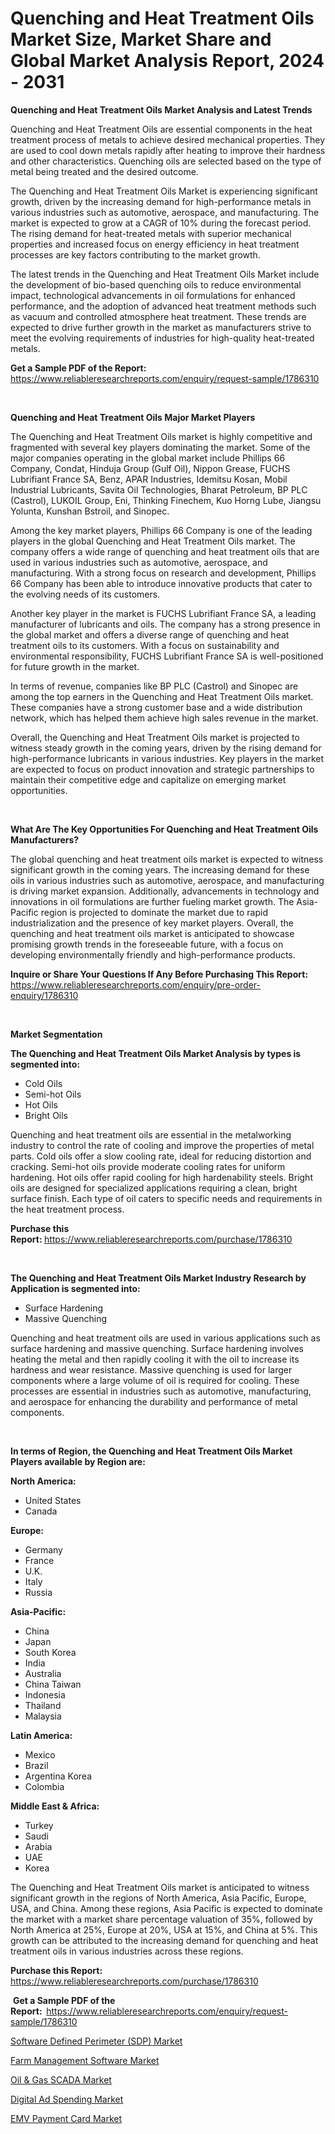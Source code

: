 <p><h1>Quenching and Heat Treatment Oils Market Size, Market Share and Global Market Analysis Report, 2024 - 2031</h1></p><p><strong>Quenching and Heat Treatment Oils Market Analysis and Latest Trends</strong></p>
<p><p>Quenching and Heat Treatment Oils are essential components in the heat treatment process of metals to achieve desired mechanical properties. They are used to cool down metals rapidly after heating to improve their hardness and other characteristics. Quenching oils are selected based on the type of metal being treated and the desired outcome.</p><p>The Quenching and Heat Treatment Oils Market is experiencing significant growth, driven by the increasing demand for high-performance metals in various industries such as automotive, aerospace, and manufacturing. The market is expected to grow at a CAGR of 10% during the forecast period. The rising demand for heat-treated metals with superior mechanical properties and increased focus on energy efficiency in heat treatment processes are key factors contributing to the market growth.</p><p>The latest trends in the Quenching and Heat Treatment Oils Market include the development of bio-based quenching oils to reduce environmental impact, technological advancements in oil formulations for enhanced performance, and the adoption of advanced heat treatment methods such as vacuum and controlled atmosphere heat treatment. These trends are expected to drive further growth in the market as manufacturers strive to meet the evolving requirements of industries for high-quality heat-treated metals.</p></p>
<p><strong>Get a Sample PDF of the Report:&nbsp;</strong> <a href="https://www.reliableresearchreports.com/enquiry/request-sample/1786310">https://www.reliableresearchreports.com/enquiry/request-sample/1786310</a></p>
<p>&nbsp;</p>
<p><strong>Quenching and Heat Treatment Oils Major Market Players</strong></p>
<p><p>The Quenching and Heat Treatment Oils market is highly competitive and fragmented with several key players dominating the market. Some of the major companies operating in the global market include Phillips 66 Company, Condat, Hinduja Group (Gulf Oil), Nippon Grease, FUCHS Lubrifiant France SA, Benz, APAR Industries, Idemitsu Kosan, Mobil Industrial Lubricants, Savita Oil Technologies, Bharat Petroleum, BP PLC (Castrol), LUKOIL Group, Eni, Thinking Finechem, Kuo Horng Lube, Jiangsu Yolunta, Kunshan Bstroil, and Sinopec.</p><p>Among the key market players, Phillips 66 Company is one of the leading players in the global Quenching and Heat Treatment Oils market. The company offers a wide range of quenching and heat treatment oils that are used in various industries such as automotive, aerospace, and manufacturing. With a strong focus on research and development, Phillips 66 Company has been able to introduce innovative products that cater to the evolving needs of its customers.</p><p>Another key player in the market is FUCHS Lubrifiant France SA, a leading manufacturer of lubricants and oils. The company has a strong presence in the global market and offers a diverse range of quenching and heat treatment oils to its customers. With a focus on sustainability and environmental responsibility, FUCHS Lubrifiant France SA is well-positioned for future growth in the market.</p><p>In terms of revenue, companies like BP PLC (Castrol) and Sinopec are among the top earners in the Quenching and Heat Treatment Oils market. These companies have a strong customer base and a wide distribution network, which has helped them achieve high sales revenue in the market.</p><p>Overall, the Quenching and Heat Treatment Oils market is projected to witness steady growth in the coming years, driven by the rising demand for high-performance lubricants in various industries. Key players in the market are expected to focus on product innovation and strategic partnerships to maintain their competitive edge and capitalize on emerging market opportunities.</p></p>
<p>&nbsp;</p>
<p><strong>What Are The Key Opportunities For Quenching and Heat Treatment Oils Manufacturers?</strong></p>
<p><p>The global quenching and heat treatment oils market is expected to witness significant growth in the coming years. The increasing demand for these oils in various industries such as automotive, aerospace, and manufacturing is driving market expansion. Additionally, advancements in technology and innovations in oil formulations are further fueling market growth. The Asia-Pacific region is projected to dominate the market due to rapid industrialization and the presence of key market players. Overall, the quenching and heat treatment oils market is anticipated to showcase promising growth trends in the foreseeable future, with a focus on developing environmentally friendly and high-performance products.</p></p>
<p><strong>Inquire or Share Your Questions If Any Before Purchasing This Report:</strong> <a href="https://www.reliableresearchreports.com/enquiry/pre-order-enquiry/1786310">https://www.reliableresearchreports.com/enquiry/pre-order-enquiry/1786310</a></p>
<p>&nbsp;</p>
<p><strong>Market Segmentation</strong></p>
<p><strong>The Quenching and Heat Treatment Oils Market Analysis by types is segmented into:</strong></p>
<p><ul><li>Cold Oils</li><li>Semi-hot Oils</li><li>Hot Oils</li><li>Bright Oils</li></ul></p>
<p><p>Quenching and heat treatment oils are essential in the metalworking industry to control the rate of cooling and improve the properties of metal parts. Cold oils offer a slow cooling rate, ideal for reducing distortion and cracking. Semi-hot oils provide moderate cooling rates for uniform hardening. Hot oils offer rapid cooling for high hardenability steels. Bright oils are designed for specialized applications requiring a clean, bright surface finish. Each type of oil caters to specific needs and requirements in the heat treatment process.</p></p>
<p><strong>Purchase this Report:&nbsp;</strong><a href="https://www.reliableresearchreports.com/purchase/1786310">https://www.reliableresearchreports.com/purchase/1786310</a></p>
<p>&nbsp;</p>
<p><strong>The Quenching and Heat Treatment Oils Market Industry Research by Application is segmented into:</strong></p>
<p><ul><li>Surface Hardening</li><li>Massive Quenching</li></ul></p>
<p><p>Quenching and heat treatment oils are used in various applications such as surface hardening and massive quenching. Surface hardening involves heating the metal and then rapidly cooling it with the oil to increase its hardness and wear resistance. Massive quenching is used for larger components where a large volume of oil is required for cooling. These processes are essential in industries such as automotive, manufacturing, and aerospace for enhancing the durability and performance of metal components.</p></p>
<p>&nbsp;</p>
<p><strong>In terms of Region, the Quenching and Heat Treatment Oils Market Players available by Region are:</strong></p>
<p>
    <p> <strong> North America: </strong>
        <ul>
            <li>United States</li>
            <li>Canada</li>
        </ul>
        </p> 
    <p> <strong> Europe: </strong>
        <ul>
            <li>Germany</li>
            <li>France</li>
            <li>U.K.</li>
            <li>Italy</li>
            <li>Russia</li>
        </ul>
        </p> 
    <p> <strong> Asia-Pacific: </strong>
        <ul>
            <li>China</li>
            <li>Japan</li>
            <li>South Korea</li>
            <li>India</li>
            <li>Australia</li>
            <li>China Taiwan</li>
            <li>Indonesia</li>
            <li>Thailand</li>
            <li>Malaysia</li>
        </ul>
        </p> 
    <p> <strong> Latin America: </strong>
        <ul>
            <li>Mexico</li>
            <li>Brazil</li>
            <li>Argentina Korea</li>
            <li>Colombia</li>
        </ul>
        </p> 
    <p> <strong> Middle East & Africa: </strong>
        <ul>
            <li>Turkey</li>
            <li>Saudi</li>
            <li>Arabia</li>
            <li>UAE</li>
            <li>Korea</li>
        </ul>
    </p>
    </p>
<p><p>The Quenching and Heat Treatment Oils market is anticipated to witness significant growth in the regions of North America, Asia Pacific, Europe, USA, and China. Among these regions, Asia Pacific is expected to dominate the market with a market share percentage valuation of 35%, followed by North America at 25%, Europe at 20%, USA at 15%, and China at 5%. This growth can be attributed to the increasing demand for quenching and heat treatment oils in various industries across these regions.</p></p>
<p><strong>Purchase this Report: </strong><a href="https://www.reliableresearchreports.com/purchase/1786310">https://www.reliableresearchreports.com/purchase/1786310</a></p>
<p>&nbsp;<strong>Get a Sample PDF of the Report:&nbsp;&nbsp;</strong><a href="https://www.reliableresearchreports.com/enquiry/request-sample/1786310">https://www.reliableresearchreports.com/enquiry/request-sample/1786310</a></p>
<p><strong></strong></p>
<p><p><a href="https://medium.com/@catherinemartinez15/software-defined-perimeter-sdp-market-share-evolution-and-market-growth-trends-2024-2031-d439b5e3223a">Software Defined Perimeter (SDP) Market</a></p><p><a href="https://medium.com/@kcekkboop72786/farm-management-software-market-size-market-outlook-and-market-forecast-2024-to-2031-c107409762c6">Farm Management Software Market</a></p><p><a href="https://medium.com/@catherinemartinez15/oil-amp-gas-scada-market-report-reveals-the-latest-trends-and-growth-opportunities-of-this-market-3041b40d18a9">Oil & Gas SCADA Market</a></p><p><a href="https://medium.com/@kcekkboop72786/digital-ad-spending-market-trends-and-market-analysis-forecasted-for-period-2024-2031-b0879c7888b2">Digital Ad Spending Market</a></p><p><a href="https://medium.com/@jeremybates83/emv-payment-card-market-insights-into-market-cagr-market-trends-and-growth-strategies-400425489f6e">EMV Payment Card Market</a></p></p>
